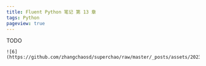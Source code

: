 ```yaml
---
title: Fluent Python 笔记 第 13 章
tags: Python
pageview: true
---
```


TODO



```
![6](https://github.com/zhangchaosd/superchao/raw/master/_posts/assets/20230212/6.png)
```
